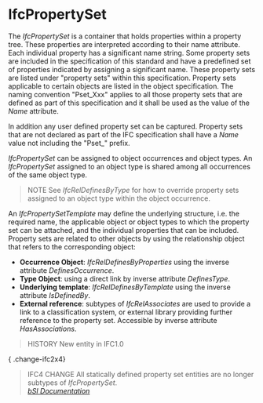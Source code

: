 IfcPropertySet
==============
The _IfcPropertySet_ is a container that holds properties within a property
tree. These properties are interpreted according to their name attribute. Each
individual property has a significant name string. Some property sets are
included in the specification of this standard and have a predefined set of
properties indicated by assigning a significant name. These property sets are
listed under "property sets" within this specification. Property sets
applicable to certain objects are listed in the object specification. The
naming convention "Pset_Xxx" applies to all those property sets that are
defined as part of this specification and it shall be used as the value of the
_Name_ attribute.  
  
In addition any user defined property set can be captured. Property sets that
are not declared as part of the IFC specification shall have a _Name_ value
not including the "Pset_" prefix.  
  
_IfcPropertySet_ can be assigned to object occurrences and object types. An
_IfcPropertySet_ assigned to an object type is shared among all occurrences of
the same object type.  
  
> NOTE  See _IfcRelDefinesByType_ for how to override property sets assigned
> to an object type within the object occurrence.  
  
An _IfcPropertySetTemplate_ may define the underlying structure, i.e. the
required name, the applicable object or object types to which the property set
can be attached, and the individual properties that can be included. Property
sets are related to other objects by using the relationship object that refers
to the corresponding object:  
  
* **Occurrence Object**: _IfcRelDefinesByProperties_ using the inverse attribute _DefinesOccurrence_.   
* **Type Object**: using a direct link by inverse attribute _DefinesType_.   
* **Underlying template**: _IfcRelDefinesByTemplate_ using the inverse attribute _IsDefinedBy_.   
* **External reference**: subtypes of _IfcRelAssociates_ are used to provide a link to a classification system, or external library providing further reference to the property set. Accessible by inverse attribute _HasAssociations_.   
  
> HISTORY  New entity in IFC1.0  
  
{ .change-ifc2x4}  
> IFC4 CHANGE  All statically defined property set entities are no longer
> subtypes of _IfcPropertySet_.  
[ _bSI
Documentation_](https://standards.buildingsmart.org/IFC/DEV/IFC4_2/FINAL/HTML/schema/ifckernel/lexical/ifcpropertyset.htm)



